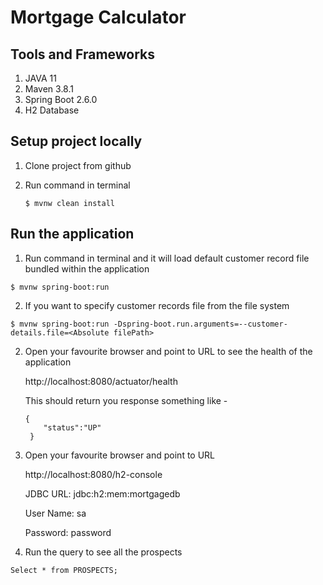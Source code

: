 # Mortgage Calculator

## Tools and Frameworks
1. JAVA 11
2. Maven 3.8.1
3. Spring Boot 2.6.0
4. H2 Database

## Setup project locally 
1. Clone project from github

2. Run command in terminal
    ````
    $ mvnw clean install
    ````

## Run the application
1. Run command in terminal and it will load default customer record file bundled within the application
````
$ mvnw spring-boot:run
````

2. If you want to specify customer records file from the file system
````
$ mvnw spring-boot:run -Dspring-boot.run.arguments=--customer-details.file=<Absolute filePath>
````

2. Open your favourite browser and point to URL to see the health of the application
 
   http://localhost:8080/actuator/health

   This should return you response something like -

   ```
   {
       "status":"UP"
    }

   ```

3. Open your favourite browser and point to URL

   http://localhost:8080/h2-console

   JDBC URL: jdbc:h2:mem:mortgagedb

   User Name: sa
   
   Password: password


4. Run the query to see all the prospects 
```
Select * from PROSPECTS;
```


